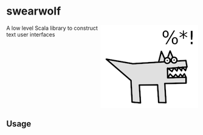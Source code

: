 # swearwolf

<img src="res/images/swearwolf-256.png" width="256px" height="219px" align="right" />

A low level Scala library to construct text user interfaces

<br clear="right" /><!-- Turn off the wrapping for the logo image. -->

## Usage
